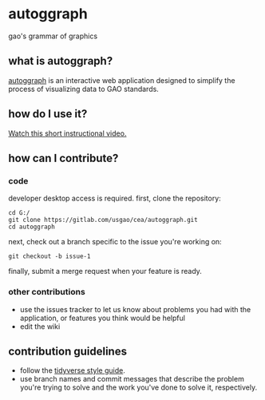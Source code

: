 # autoggraph

gao's grammar of graphics

## what is autoggraph?
[autoggraph](https://shiny.eseclab.gov/openapps/autoggraph) is an interactive web application designed to simplify the process of visualizing data to GAO standards.

## how do I use it?

[Watch this short instructional video.](http://dm.gao.gov/?library=ALL_STAFF&doc=2286878)

## how can I contribute?

### code
developer desktop access is required. 
first, clone the repository:
```
cd G:/
git clone https://gitlab.com/usgao/cea/autoggraph.git
cd autoggraph
```

next, check out a branch specific to the issue you're working on:
```
git checkout -b issue-1
```
finally, submit a merge request when your feature is ready.

### other contributions

* use the issues tracker to let us know about problems you had with the application, or features you think would be helpful
* edit the wiki 

## contribution guidelines

* follow the [tidyverse style guide](http://style.tidyverse.org/).
* use branch names and commit messages that describe the problem you're trying to solve and the work you've done to solve it, respectively.